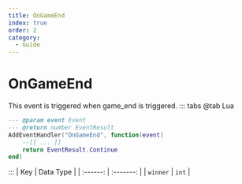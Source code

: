 ```yaml
---
title: OnGameEnd
index: true
order: 2
category:
  - Guide
---
```


# OnGameEnd
This event is triggered when game_end is triggered.
::: tabs
@tab Lua
```lua
--- @param event Event
--- @return number EventResult
AddEventHandler("OnGameEnd", function(event)
    --[[ ... ]]
    return EventResult.Continue
end)
```

:::
|    Key   | Data Type |
| :------: | :-------: |
| `winner` |   `int`   |
